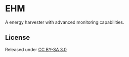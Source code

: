 # EHM
A energy harvester with advanced monitoring capabilities.

## License
Released under [CC BY-SA 3.0](https://creativecommons.org/licenses/by-sa/3.0/)
